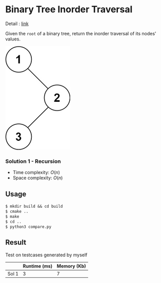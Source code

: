 # Binary Tree Inorder Traversal
Detail : [link](https://leetcode.com/problems/binary-tree-inorder-traversal/)

Given the `root` of a binary tree, return the inorder traversal of its nodes' values.

![inorder_1](./inorder_1.jpg)

### Solution 1 - Recursion
* Time complexity: $O(n)$
* Space complexity: $O(n)$

## Usage
```shell
$ mkdir build && cd build
$ cmake ..
$ make
$ cd ..
$ python3 compare.py
```

## Result
Test on testcases generated by myself

|       | Runtime (ms) | Memory (Kb) |
|-------|--------------|-------------|
| Sol 1 | 3            | 7           |